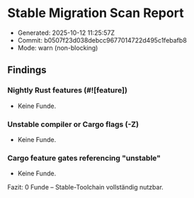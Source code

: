 # Stable Migration Scan Report

- Generated: 2025-10-12 11:25:57Z
- Commit: b0507f23d038debcc9677014722d495c1febafb8
- Mode: warn (non-blocking)

## Findings

### Nightly Rust features (#![feature])
- Keine Funde.

### Unstable compiler or Cargo flags (-Z)
- Keine Funde.

### Cargo feature gates referencing "unstable"
- Keine Funde.

Fazit: 0 Funde – Stable-Toolchain vollständig nutzbar.
